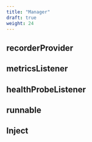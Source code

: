 ```yaml
---
title: "Manager"
draft: true
weight: 24
---
```


## recorderProvider
## metricsListener
## healthProbeListener
## runnable
## Inject
